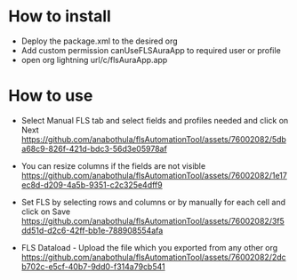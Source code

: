 # How to install 

* Deploy the package.xml to the desired org
* Add custom permission canUseFLSAuraApp to required user or profile
* open org lightning url/c/flsAuraApp.app
  
# How to use
- Select Manual FLS tab and select fields and profiles needed and click on Next
https://github.com/anabothula/flsAutomationTool/assets/76002082/5dba68c9-826f-421d-bdc3-56d3e05978af

- You can resize columns if the fields are not visible
https://github.com/anabothula/flsAutomationTool/assets/76002082/1e17ec8d-d209-4a5b-9351-c2c325e4dff9

- Set FLS by selecting rows and columns or by manually for each cell and click on Save
https://github.com/anabothula/flsAutomationTool/assets/76002082/3f5dd51d-d2c6-42ff-bb1e-788908554afa

- FLS Dataload - Upload the file which you exported from any other org
https://github.com/anabothula/flsAutomationTool/assets/76002082/2dcb702c-e5cf-40b7-9dd0-f314a79cb541


